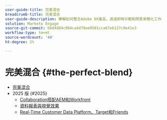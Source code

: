 ```yaml
---
user-guide-title: 完美混合
breadcrumb-title: 完美混合
user-guide-description: 瞭解如何整合Adobe DX產品，透過即時示範和問答來簡化工作流程、提升效率，並提供更聰明的商業成果。
solution: Marketo Engage
source-git-commit: bbd4d84c984ca4d78ee9501cca67eb127c9e41e3
workflow-type: tm+mt
source-wordcount: '48'
ht-degree: 2%

---
```



# 完美混合 {#the-perfect-blend}

+ [完美混合](overview.md)
+ 2025 版 {#2025}
   + [Collaboration搭配AEM和Workfront](2025/aem-and-workfront.md)
   + [資料報表與視覺效果](2025/data-reporting-and-visualization.md)
   + [Real-Time Customer Data Platform、Target和Friends](2025/rtcdp-target.md)
